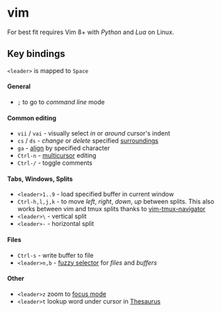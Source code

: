 # vim

For best fit requires Vim 8+ with *Python* and *Lua* on Linux.

## Key bindings

`<leader>` is mapped to `Space`

#### General

- `;` to go to *command line* mode

#### Common editing

- `vii` / `vai` - visually select *in* or *around* cursor's indent
- `cs` / `ds` - *change* or *delete* specified [surroundings](https://github.com/tpope/vim-surround)
- `ga` - [align](https://github.com/junegunn/vim-easy-align) by specified character
- `Ctrl-n` - [multicursor](https://github.com/terryma/vim-multiple-cursors) editing
- `Ctrl-/` - toggle comments

#### Tabs, Windows, Splits

- `<leader>1..9` - load specified buffer in current window
- `Ctrl-h,l,j,k` - to move *left*, *right*, *down*, *up* between splits. This also works between vim and tmux splits thanks to [vim-tmux-navigator](https://github.com/christoomey/vim-tmux-navigator)
- `<leader>\` - vertical split
- `<leader>-` - horizontal split

#### Files

- `Ctrl-s` - write buffer to file
- `<leader>n,b` - [fuzzy selector](https://github.com/Shougo/denite.nvim) for *files* and *buffers*

#### Other

- `<leader>z` zoom to [focus mode](https://github.com/junegunn/goyo.vim)
- `<leader>t` lookup word under cursor in [Thesaurus](http://thesaurus.com/)
